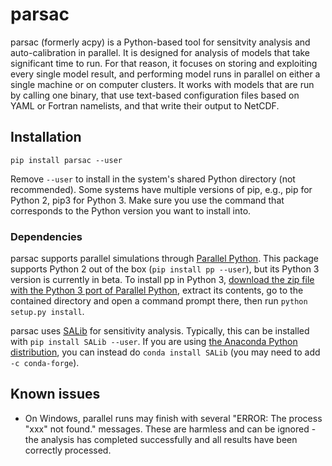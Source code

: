 # parsac

parsac (formerly acpy) is a Python-based tool for sensitvity analysis and auto-calibration in parallel.
It is designed for analysis of models that take significant time to run.
For that reason, it focuses on storing and exploiting every single model result,
and performing model runs in parallel on either a single machine or
on computer clusters. It works with models that are run by calling one binary,
that use text-based configuration files based on YAML or Fortran namelists,
and that write their output to NetCDF.

## Installation

`pip install parsac --user`

Remove `--user` to install in the system's shared Python directory (not recommended).
Some systems have multiple versions of pip, e.g., pip for Python 2, pip3 for Python 3.
Make sure you use the command that corresponds to the Python version you want to install into.

### Dependencies

parsac supports parallel simulations through [Parallel Python](https://www.parallelpython.com).
This package supports Python 2 out of the box (`pip install pp --user`), but its Python 3 version
is currently in beta. To install pp in Python 3, [download the zip file with the Python 3 port of Parallel Python](https://www.parallelpython.com/content/view/18/32), extract its contents, go to the contained directory and open a command prompt there, then run `python setup.py install`.

parsac uses [SALib](https://github.com/SALib/SALib) for sensitivity analysis. Typically, this can be installed with `pip install SALib --user`. If you are using [the Anaconda Python distribution](https://www.anaconda.com), you can instead do `conda install SALib` (you may need to add `-c conda-forge`).

## Known issues

* On Windows, parallel runs may finish with several "ERROR: The process "xxx" not found." messages. These are harmless and can be ignored - the analysis has completed successfully and all results have been correctly processed.

